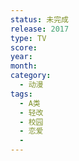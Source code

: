 ```yaml
---
status: 未完成
release: 2017
type: TV
score:
year:
month:
category:
  - 动漫
tags:
  - A类
  - 轻改
  - 校园
  - 恋爱
  - 
---
```


